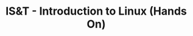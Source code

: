 ---
title: IS&T -  Introduction to Linux (Hands On) 
category:
tag: 
- IS&amp;T
- news
excerpt: This tutorial will give attendees a hands-on introduction to Linux. Topics covered will include a short history of Linux, logging in with ssh, the Bash shell and shell scripts, I/O redirection (pipes), file system navigation, and job control. Time permitting, attendees will edit, compile, and run a simple C program.   
link: http://www.bu.edu/tech/about/training/classroom/rcs-tutorials/#LINUX_INTRO
--- 